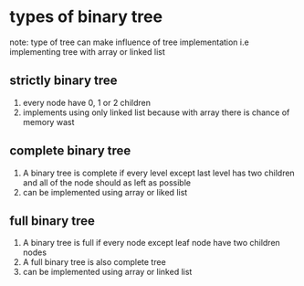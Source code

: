 # types of binary tree

note: type of tree can make influence of tree implementation i.e implementing tree with array or linked list

## strictly binary tree
1. every node have 0, 1 or 2 children
2. implements using only linked list because with array there is chance of memory wast

## complete binary tree
1. A binary tree is complete if every level except last level has two children and all of the node should as left as possible
2. can be implemented using array or liked list

## full binary tree
1. A binary tree is full if every node except leaf node have two children nodes
2. A full binary tree is also complete tree
3. can be implemented using array or linked list